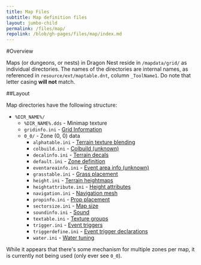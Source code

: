 ```yaml
---
title: Map Files
subtitle: Map definition files
layout: jumbo-child
permalink: /files/map/
repolink: /blob/gh-pages/files/map/index.md
---
```


#Overview

Maps (or dungeons, or nests) in Dragon Nest reside in `/mapdata/grid/` as individual directories. The names of the 
directories are internal names, as referenced in `resource/ext/maptable.dnt`, column `_ToolName1`. Do note that 
letter casing **will not** match.

##Layout

Map directories have the following structure:

- `%DIR_NAME%/`
    - `%DIR_NAME%.dds` - Minimap texture
    - `gridinfo.ini` - [Grid Information](gridinfo/)
    - `0_0/` - Zone (0, 0) data
        - `alphatable.ini` - [Terrain texture blending](terrainalpha/)
        - `colbuild.ini` - [Colbuild (unknown)](colbuild/)
        - `decalinfo.ini` - [Terrain decals](terraindecal/)
        - `default.ini` - [Zone definition](zonedefine/)
        - `eventareainfo.ini` - [Event area info (unknown)](eventareainfo/)
        - `grasstable.ini` - [Grass placement](terraingrass/)
        - `height.ini` - [Terrain heightmaps](terrainheight/)
        - `heightattribute.ini` - [Height attributes](terrainheightattrib/)
        - `navigation.ini` - [Navigation mesh](navmesh/)
        - `propinfo.ini` - [Prop placement](propinfo/)
        - `sectorsize.ini` - [Map size](sectorsize/)
        - `soundinfo.ini` - [Sound](sound/)
        - `textable.ini` - [Texture groups](texuregroups/)
        - `trigger.ini` - [Event triggers](trigger/)
        - `triggerdefine.ini` - [Event trigger declarations](triggerdefine/)
        - `water.ini` - [Water tuning](water/)

While it appears that there's some mechanism for multiple zones per map, it is currently not being used (only ever 
see `0_0`).
